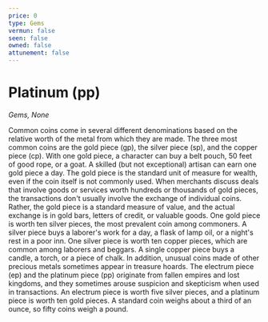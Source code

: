 ```yaml
---
price: 0
type: Gems
vermun: false
seen: false
owned: false
attunement: false
---
```

# Platinum (pp)

*Gems, None*

Common coins come in several different denominations based on the relative worth of the metal from which they are made. The three most common coins are the gold piece (gp), the silver piece (sp), and the copper piece (cp). With one gold piece, a character can buy a belt pouch, 50 feet of good rope, or a goat. A skilled (but not exceptional) artisan can earn one gold piece a day. The gold piece is the standard unit of measure for wealth, even if the coin itself is not commonly used. When merchants discuss deals that involve goods or services worth hundreds or thousands of gold pieces, the transactions don't usually involve the exchange of individual coins. Rather, the gold piece is a standard measure of value, and the actual exchange is in gold bars, letters of credit, or valuable goods. One gold piece is worth ten silver pieces, the most prevalent coin among commoners. A silver piece buys a laborer's work for a day, a flask of lamp oil, or a night's rest in a poor inn. One silver piece is worth ten copper pieces, which are common among laborers and beggars. A single copper piece buys a candle, a torch, or a piece of chalk. In addition, unusual coins made of other precious metals sometimes appear in treasure hoards. The electrum piece (ep) and the platinum piece (pp) originate from fallen empires and lost kingdoms, and they sometimes arouse suspicion and skepticism when used in transactions. An electrum piece is worth five silver pieces, and a platinum piece is worth ten gold pieces. A standard coin weighs about a third of an ounce, so fifty coins weigh a pound.